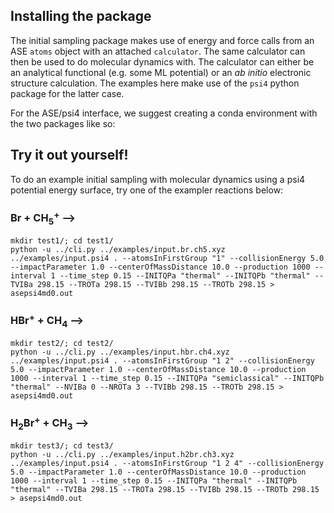 
## Installing the package

The initial sampling package makes use of energy and force calls from an ASE `atoms` object with an attached `calculator`. The same calculator can then be used to do molecular dynamics with. The calculator can either be an analytical functional (e.g. some ML potential) or an _ab initio_ electronic structure calculation. The examples here make use of the `psi4` python package for the latter case.

For the ASE/psi4 interface, we suggest creating a conda environment with the two packages like so:



## Try it out yourself!

To do an example initial sampling with molecular dynamics using a psi4 potential energy surface, try one of the exampler reactions below:

###  Br + CH<sub>5</sub><sup>+</sup>  ⟶

```
mkdir test1/; cd test1/
python -u ../cli.py ../examples/input.br.ch5.xyz ../examples/input.psi4 . --atomsInFirstGroup "1" --collisionEnergy 5.0 --impactParameter 1.0 --centerOfMassDistance 10.0 --production 1000 --interval 1 --time_step 0.15 --INITQPa "thermal" --INITQPb "thermal" --TVIBa 298.15 --TROTa 298.15 --TVIBb 298.15 --TROTb 298.15 > asepsi4md0.out
```

###  HBr<sup>+</sup> + CH<sub>4</sub>  ⟶

```
mkdir test2/; cd test2/
python -u ../cli.py ../examples/input.hbr.ch4.xyz ../examples/input.psi4 . --atomsInFirstGroup "1 2" --collisionEnergy 5.0 --impactParameter 1.0 --centerOfMassDistance 10.0 --production 1000 --interval 1 --time_step 0.15 --INITQPa "semiclassical" --INITQPb "thermal" --NVIBa 0 --NROTa 3 --TVIBb 298.15 --TROTb 298.15 > asepsi4md0.out
```

###  H<sub>2</sub>Br<sup>+</sup> + CH<sub>3</sub>  ⟶

```
mkdir test3/; cd test3/
python -u ../cli.py ../examples/input.h2br.ch3.xyz ../examples/input.psi4 . --atomsInFirstGroup "1 2 4" --collisionEnergy 5.0 --impactParameter 1.0 --centerOfMassDistance 10.0 --production 1000 --interval 1 --time_step 0.15 --INITQPa "thermal" --INITQPb "thermal" --TVIBa 298.15 --TROTa 298.15 --TVIBb 298.15 --TROTb 298.15 > asepsi4md0.out
```

